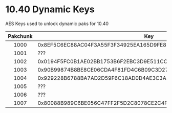 # 10.40 Dynamic Keys
AES Keys used to unlock dynamic paks for 10.40

| Pakchunk | Key                                                                |
|:--------:|--------------------------------------------------------------------|
|   1000   | 0x8EF5C6EC88AC04F3A55F3F34925EA165D9FE8DBE9357406FAB559A7DA1E38B8E |
|   1001   | ???                                                                |
|   1002   | 0x0194F5FC0B1AE02BB1753B6F2EBC3D9E511CC5F3AEA139CB6D22F3B5FB3B410E |
|   1003   | 0x90B99874B8BE8CE06CDA4F81FD4C6B09C3D276FB8D61385AD3197DF92BD4CC95 |
|   1004   | 0x929228B6788BA7AD2D59F6C18AD0D4AE3C3A8262764B097E613DD002479CA510 |
|   1005   | ???                                                                |
|   1006   | ???                                                                |
|   1007   | 0x80088B989C6BE056C47FF2F5D2C8078CE2C4F03132EE461DB64EC325C8233D13 |